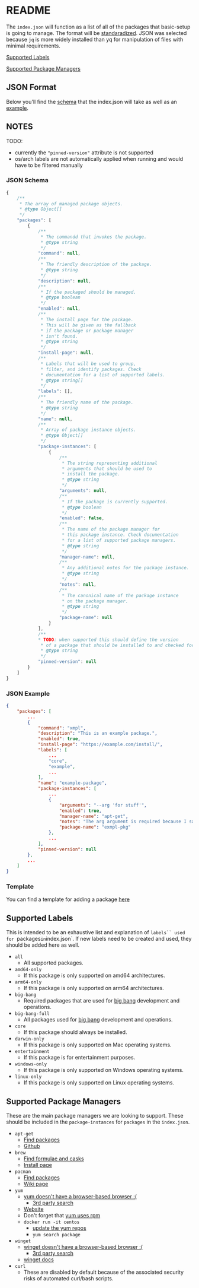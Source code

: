 # README

The `index.json` will function as a list of all of the packages that basic-setup is going to manage. The format will be [standaradized](#json-format). JSON was selected because `jq` is more widely installed than yq for manipulation of files with minimal requirements.

[Supported Labels](#supported-labels)

[Supported Package Managers](#supported-package-managers)

## JSON Format

Below you'll find the [schema](#json-schema) that the index.json will take as well as an [example](#json-example).

## NOTES

TODO:

* currently the `"pinned-version"` attribute is not supported
* os/arch labels are not automatically applied when running and would have to be filtered manually

### JSON Schema

```js
{
    /**
     * The array of managed package objects.
     * @type Object[]
     */
    "packages": [
        {
            /**
             * The commandd that invokes the package.
             * @type string
             */
            "command": null,
            /**
             * The friendly description of the package.
             * @type string
             */
            "description": null,
            /**
             * If the packaged should be managed.
             * @type boolean
             */
            "enabled": null,
            /**
             * The install page for the package.
             * This will be given as the fallback
             * if the package or package manager
             * isn't found.
             * @type string
             */
            "install-page": null,
            /**
             * Labels that will be used to group,
             * filter, and identify packages. Check
             * documentation for a list of supported labels.
             * @type string[]
             */
            "labels": [],
            /**
             * The friendly name of the package.
             * @type string
             */
            "name": null,
            /**
             * Array of package instance objects.
             * @type Object[]
             */
            "package-instances": [
                {
                    /**
                     * The string representing additional
                     * arguments that should be used to
                     * install the package.
                     * @type string
                     */
                    "arguments": null,
                    /**
                     * If the package is currently supported.
                     * @type boolean
                     */
                    "enabled": false,
                    /**
                     * The name of the package manager for
                     * this package instance. Check documentation
                     * for a list of supported package managers.
                     * @type string
                     */
                    "manager-name": null,
                    /**
                     * Any additional notes for the package instance.
                     * @type string
                     */
                    "notes": null,
                    /**
                     * The canonical name of the package instance
                     * on the package manager.
                     * @type string
                     */
                    "package-name": null
                }
            ],
            /**
            * TODO: when supported this should define the version
             * of a package that should be installed to and checked for.
             * @type string
             */
            "pinned-version": null
        }
    ]
}
```

### JSON Example

```json
{
    "packages": [
        ...
        {
            "command": "xmpl",
            "description": "This is an example package.",
            "enabled": true,
            "install-page": "https://example.com/install/",
            "labels": [
                ...
                "core",
                "example",
                ...
            ],
            "name": "example-package",
            "package-instances": [
                ...
                {
                    "arguments": "--arg 'for stuff'",
                    "enabled": true,
                    "manager-name": "apt-get",
                    "notes": "The arg argument is required because I said so.",
                    "package-name": "exmpl-pkg"
                },
                ...
            ],
            "pinned-version": null
        },
        ...
    ]
}
```

### Template

You can find a template for adding a package [here](/resources/install/package-template.json)

## Supported Labels

This is intended to be an exhaustive list and explanation of `labels`` used for `packages` in `index.json`. If new labels need to be created and used, they should be added here as well.

* `all`
    * All supported packages.
* `amd64-only`
    * If this package is only supported on amd64 architectures.
* `arm64-only`
    * If this package is only supported on arm64 architectures.
* `big-bang`
    * Required packages that are used for [big bang](https://github.com/DoD-Platform-One/big-bang) development and operations.
* `big-bang-full`
    * All packages used for [big bang](https://github.com/DoD-Platform-One/big-bang) development and operations.
* `core`
    * If this package should always be installed.
* `darwin-only`
    * If this package is only supported on Mac operating systems.
* `entertainment`
    * If this package is for entertainment purposes.
* `windows-only`
    * If this package is only supported on Windows operating systems.
* `linux-only`
    * If this package is only supported on Linux operating systems.

## Supported Package Managers

These are the main package managers we are looking to support. These should be included in the `package-instances` for `packages` in the `index.json`.

* `apt-get`
    * [Find packages](https://packages.ubuntu.com/)
    * [Github](https://github.com/Debian/apt)
* `brew`
    * [Find formulae and casks](https://formulae.brew.sh/)
    * [Install page](https://brew.sh/)
* `pacman`
    * [Find packages](https://archlinux.org/packages/)
    * [Wiki page](https://wiki.archlinux.org/title/pacman)
* `yum`
    * [yum doesn't have a browser-based browser :(](https://serverfault.com/questions/239205/official-online-rpm-package-browser-search-for-centos)
        * [3rd party search](https://rpmfind.net/linux/rpm2html/search.php)
    * [Website](https://rpm.org/)
    * Don't forget that [yum uses rpm](https://phoenixnap.com/kb/rpm-vs-yum)
    * `docker run -it centos`
        * [update the yum repos](https://stackoverflow.com/questions/70926799/centos-through-a-vm-no-urls-in-mirrorlist)
        * `yum search package`
* `winget`
    * [winget doesn't have a browser-based browser :(](https://www.reddit.com/r/Windows10/comments/gvfoqr/we_made_a_website_for_browsing_winget_packages/)
        * [3rd party search](https://winget.run/)
    * [winget docs](https://learn.microsoft.com/en-us/windows/package-manager/winget/)
* `curl`
    * These are disabled by default because of the associated security risks of automated curl/bash scripts.
